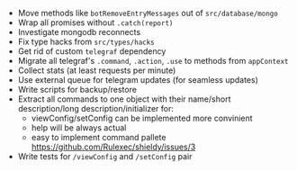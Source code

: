 - Move methods like `botRemoveEntryMessages` out of `src/database/mongo`
- Wrap all promises without `.catch(report)`
- Investigate mongodb reconnects
- Fix type hacks from `src/types/hacks`
- Get rid of custom `telegraf` dependency
- Migrate all telegraf's `.command`, `.action`, `.use` to methods from `appContext`
- Collect stats (at least requests per minute)
- Use external queue for telegram updates (for seamless updates)
- Write scripts for backup/restore
- Extract all commands to one object with their name/short description/long description/initializer for:
  - viewConfig/setConfig can be implemented more convinient
  - help will be always actual
  - easy to implement command pallete https://github.com/Rulexec/shieldy/issues/3
- Write tests for `/viewConfig` and `/setConfig` pair
